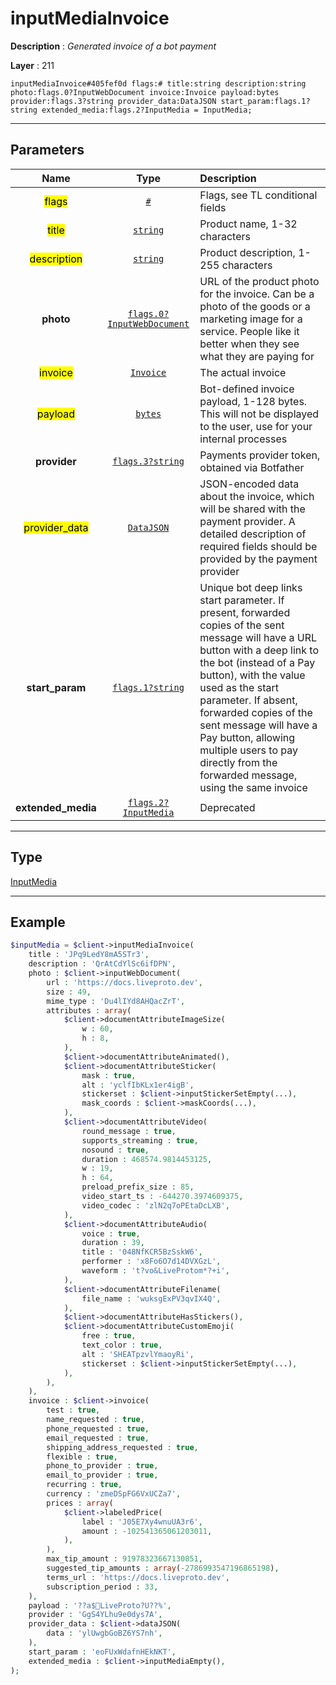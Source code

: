 # inputMediaInvoice

**Description** : *Generated invoice of a bot payment*

**Layer** : 211

```tl
inputMediaInvoice#405fef0d flags:# title:string description:string photo:flags.0?InputWebDocument invoice:Invoice payload:bytes provider:flags.3?string provider_data:DataJSON start_param:flags.1?string extended_media:flags.2?InputMedia = InputMedia;
```

---

## Parameters

| Name | Type | Description |
| :---: | :---: | :--- |
| <mark>flags</mark> | [`#`](type/#) | Flags, see TL conditional fields |
| <mark>title</mark> | [`string`](type/string) | Product name, 1-32 characters |
| <mark>description</mark> | [`string`](type/string) | Product description, 1-255 characters |
| **photo** | [`flags.0?InputWebDocument`](type/InputWebDocument) | URL of the product photo for the invoice. Can be a photo of the goods or a marketing image for a service. People like it better when they see what they are paying for |
| <mark>invoice</mark> | [`Invoice`](type/Invoice) | The actual invoice |
| <mark>payload</mark> | [`bytes`](type/bytes) | Bot-defined invoice payload, 1-128 bytes. This will not be displayed to the user, use for your internal processes |
| **provider** | [`flags.3?string`](type/string) | Payments provider token, obtained via Botfather |
| <mark>provider_data</mark> | [`DataJSON`](type/DataJSON) | JSON-encoded data about the invoice, which will be shared with the payment provider. A detailed description of required fields should be provided by the payment provider |
| **start_param** | [`flags.1?string`](type/string) | Unique bot deep links start parameter. If present, forwarded copies of the sent message will have a URL button with a deep link to the bot (instead of a Pay button), with the value used as the start parameter. If absent, forwarded copies of the sent message will have a Pay button, allowing multiple users to pay directly from the forwarded message, using the same invoice |
| **extended_media** | [`flags.2?InputMedia`](type/InputMedia) | Deprecated |

---

## Type

[InputMedia](type/InputMedia)

---

## Example

```php
$inputMedia = $client->inputMediaInvoice(
	title : 'JPq9LedY8mA5STr3',
	description : 'QrAtCdYlSc6ifDPN',
	photo : $client->inputWebDocument(
		url : 'https://docs.liveproto.dev',
		size : 49,
		mime_type : 'Du4lIYd8AHQacZrT',
		attributes : array(
			$client->documentAttributeImageSize(
				w : 60,
				h : 8,
			),
			$client->documentAttributeAnimated(),
			$client->documentAttributeSticker(
				mask : true,
				alt : 'yclfIbKLx1er4igB',
				stickerset : $client->inputStickerSetEmpty(...),
				mask_coords : $client->maskCoords(...),
			),
			$client->documentAttributeVideo(
				round_message : true,
				supports_streaming : true,
				nosound : true,
				duration : 468574.9814453125,
				w : 19,
				h : 64,
				preload_prefix_size : 85,
				video_start_ts : -644270.3974609375,
				video_codec : 'zlN2q7oPEtaDcLXB',
			),
			$client->documentAttributeAudio(
				voice : true,
				duration : 39,
				title : '048NfKCR5BzSskW6',
				performer : 'x8Fo6O7d14DVXGzL',
				waveform : 't?vo&LiveProtom*?+i',
			),
			$client->documentAttributeFilename(
				file_name : 'wuksgExPV3qvIX4Q',
			),
			$client->documentAttributeHasStickers(),
			$client->documentAttributeCustomEmoji(
				free : true,
				text_color : true,
				alt : 'SHEATpzvlYmaoyRi',
				stickerset : $client->inputStickerSetEmpty(...),
			),
		),
	),
	invoice : $client->invoice(
		test : true,
		name_requested : true,
		phone_requested : true,
		email_requested : true,
		shipping_address_requested : true,
		flexible : true,
		phone_to_provider : true,
		email_to_provider : true,
		recurring : true,
		currency : 'zmeDSpFG6VxUCZa7',
		prices : array(
			$client->labeledPrice(
				label : 'J05E7Xy4wnuUA3r6',
				amount : -102541365061203011,
			),
		),
		max_tip_amount : 91978323667130851,
		suggested_tip_amounts : array(-2786993547196865198),
		terms_url : 'https://docs.liveproto.dev',
		subscription_period : 33,
	),
	payload : '??a$LiveProto?U??%',
	provider : 'GgS4YLhu9e0dys7A',
	provider_data : $client->dataJSON(
		data : 'ylUwgbGoBZ6YS7nh',
	),
	start_param : 'eoFUxWdafnHEkNKT',
	extended_media : $client->inputMediaEmpty(),
);
```